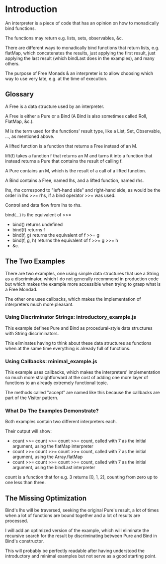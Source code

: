 # Introduction

An interpreter is a piece of code that has an opinion on how to monadically bind functions.

The functions may return e.g. lists, sets, observables, &c.

There are different ways to monadically bind functions that return lists,
e.g. flatMap, which concatenates the results, just applying the first result,
just applying the last result (which bindLast does in the examples), and many others.

The purpose of Free Monads & an interpreter is to allow choosing which way to use very late,
e.g. at the time of execution.

## Glossary

A Free is a data structure used by an interpreter.

A Free is either a Pure or a Bind (A Bind is also sometimes called Roll, FlatMap, &c.).

M is the term used for the functions' result type, like a List, Set, Observable, ..., as mentioned above.

A lifted function is a function that returns a Free instead of an M.

lift(f) takes a function f that returns an M and turns it into a function that instead returns a Pure
that contains the result of calling f.

A Pure contains an M, which is the result of a call of a lifted function.

A Bind contains a Free, named lhs, and a lifted function, named rhs.

lhs, rhs correspond to "left-hand side" and right-hand side, as would be the order in lhs >>= rhs,
if a bind operator >>= was used.

Control and data flow from lhs to rhs.

bind(...) is the equivalent of >>=

- bind() returns undefined
- bind(f) returns f
- bind(f, g) returns the equivalent of f >>= g
- bind(f, g, h) returns the equivalent of f >>= g >>= h
- &c.

## The Two Examples

There are two examples, one using simple data structures that use a String as a discriminator,
which I do not generally recommend in production code but which makes the example more accessible
when trying to grasp what is a Free Mondad.

The other one uses callbacks, which makes the implementation of interpreters much more pleasant. 

### Using Discriminator Strings: introductory_example.js

This example defines Pure and Bind as procedural-style data structures with String discriminators.

This eliminates having to think about these data structures as functions when at the same time
everything is already full of functions.

### Using Callbacks: minimal_example.js

This example uses callbacks, which makes the interpreters' implementation so much more straightforward
at the cost of adding one more layer of functions to an already extremely functional topic.

The methods called "accept" are named like this because the callbacks are part of the Visitor pattern. 

### What Do The Examples Demonstrate?

Both examples contain two different interpreters each.

Their output will show:

- count >>= count >>= count >>= count, called with 7 as the initial argument, using the flatMap interpreter
- count >>= count >>= count >>= count, called with 7 as the initial argument, using the Array.flatMap
- count >>= count >>= count >>= count, called with 7 as the initial argument, using the bindLast interpreter

count is a function that for e.g. 3 returns \[0, 1, 2], counting from zero up to one less than three.

## The Missing Optimization

Bind's lhs will be traversed, seeking the original Pure's result, a lot of times
when a lot of functions are bound together and a lot of results are processed.

I will add an optimized version of the example, which will eliminate the recursive search for
the result by discriminating between Pure and Bind in Bind's constructor.

This will probably be perfectly readable after having understood the introductory and minimal
examples but not serve as a good starting point.
